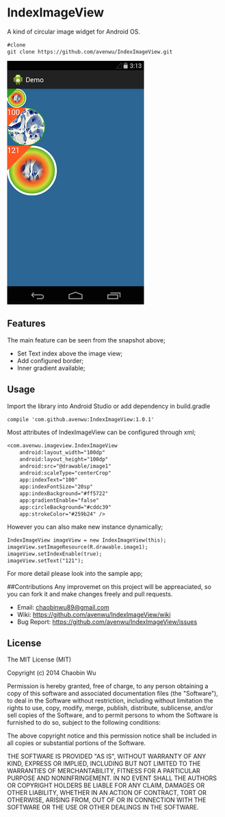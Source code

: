 IndexImageView
==============

A kind of circular image widget for Android OS.

	#clone
	git clone https://github.com/avenwu/IndexImageView.git

![Screenshot](https://github.com/avenwu/IndexImageView/raw/master/device-2014-09-22-231400.png)

## Features
The main feature can be seen from the snapshot above; 

- Set Text index above the image view;
- Add configured border;
- Inner gradient available;

## Usage
Import the library into Android Studio or add dependency in build.gradle

    compile 'com.github.avenwu:IndexImageView:1.0.1'

Most attributes of IndexImageView can be configured through xml;
    
    <com.avenwu.imageview.IndexImageView
        android:layout_width="100dp"
        android:layout_height="100dp"
        android:src="@drawable/image1"
        android:scaleType="centerCrop"
        app:indexText="100"
        app:indexFontSize="20sp"
        app:indexBackground="#ff5722"
        app:gradientEnable="false"
        app:circleBackground="#cddc39"
        app:strokeColor="#259b24" />
		
However you can also make new instance dynamically;

    IndexImageView imageView = new IndexImageView(this);
    imageView.setImageResource(R.drawable.image1);
    imageView.setIndexEnable(true);
    imageView.setText("121");
    
For more detail please look into the sample app;

##Contributions
Any improvemet on this project will be appreaciated, so you can fork it and make changes freely and pull requests.

* Email:  <chaobinwu89@gmail.com>
* Wiki: <https://github.com/avenwu/IndexImageView/wiki>
* Bug Report: <https://github.com/avenwu/IndexImageView/issues>

## License
The MIT License (MIT)

Copyright (c) 2014 Chaobin Wu

Permission is hereby granted, free of charge, to any person obtaining a copy
of this software and associated documentation files (the "Software"), to deal
in the Software without restriction, including without limitation the rights
to use, copy, modify, merge, publish, distribute, sublicense, and/or sell
copies of the Software, and to permit persons to whom the Software is
furnished to do so, subject to the following conditions:

The above copyright notice and this permission notice shall be included in
all copies or substantial portions of the Software.

THE SOFTWARE IS PROVIDED "AS IS", WITHOUT WARRANTY OF ANY KIND, EXPRESS OR
IMPLIED, INCLUDING BUT NOT LIMITED TO THE WARRANTIES OF MERCHANTABILITY,
FITNESS FOR A PARTICULAR PURPOSE AND NONINFRINGEMENT. IN NO EVENT SHALL THE
AUTHORS OR COPYRIGHT HOLDERS BE LIABLE FOR ANY CLAIM, DAMAGES OR OTHER
LIABILITY, WHETHER IN AN ACTION OF CONTRACT, TORT OR OTHERWISE, ARISING FROM,
OUT OF OR IN CONNECTION WITH THE SOFTWARE OR THE USE OR OTHER DEALINGS IN
THE SOFTWARE.